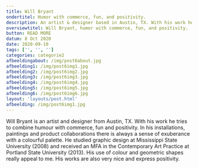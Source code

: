 ```yaml
---
title: Will Bryant
ondertitel: Humor with commerce, fun, and positivity.
description: An artist & designer based in Austin, TX. With his work he tries to combine humour with commerce, fun and positivity. In his installations, paintings and product collaborations there is always a sense of exuberance with a colourful palette.
overviewtitel: Will Bryant, humor with commerce, fun, and positivity.
button: READ MORE
datum: 8 Oct 2020
date: 2020-09-10
tags: ['', '', '']
categories: categorie2
afbeeldingabout: /img/post6about.jpg
afbeelding1: /img/post6img1.jpg
afbeelding2: /img/post6img2.jpg
afbeelding3: /img/post6img3.jpg
afbeelding4: /img/post6img4.jpg
afbeelding5: /img/post6img5.jpg
afbeelding6: /img/post6img6.jpg
layout: 'layouts/post.html'
afbeelding: /img/post6img1.jpg
---
```


Will Bryant is an artist and designer from Austin, TX. With his work he tries to combine humour with commerce, fun and positivity. In his installations, paintings and product collaborations there is always a sense of exuberance with a colourful palette. He studied graphic design at Mississippi State University (2008) and received an MFA in the Contemporary Art Practice at Portland State University (2013). His use of colour and geometric shapes really appeal to me. His works are also very nice and express positivity.
